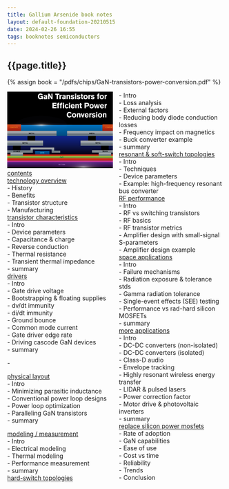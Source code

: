 ```yaml
---
title: Gallium Arsenide book notes
layout: default-foundation-20210515
date: 2024-02-26 16:55
tags: booknotes semiconductors
---
```


<h2>{{page.title}}</h2>

{% assign book = "/pdfs/chips/GaN-transistors-power-conversion.pdf" %}

<div style="columns: 2;">

<div class="card">
	<div class="card-image">
		<a href="{{book}}">
			<img src="/px/chips/gallium-arsenide-book-cover.png"/></a> 
	</div>
</div>

<div class="card">
	<div class="card-divider">
		<a href="{{book}}#page=9">contents</a></div>
</div>

<div class="card">
	<div class="card-divider">
		<a href="{{book}}#page=19">technology overview</a></div>
	<div class="card-section">
		- History<br>
		- Benefits<br>
		- Transistor structure<br>
		- Manufacturing<br>
	</div>
</div>

<div class="card">
	<div class="card-divider">
		<a href="{{book}}#page=37">transistor characteristics</a></div>
	<div class="card-section">
		- Intro<br>
		- Device parameters<br>
		- Capacitance & charge<br>
		- Reverse conduction<br>
		- Thermal resistance<br>
		- Transient thermal impedance<br>
		- summary<br>
	</div>
</div>

<div class="card">
	<div class="card-divider">
		<a href="{{book}}#page=57">drivers</a></div>
	<div class="card-section">
		- Intro<br>
		- Gate drive voltage<br>
		- Bootstrapping & floating supplies<br>
		- dv/dt immunity<br>
		- di/dt immunity<br>
		- Ground bounce<br>
		- Common mode current<br>
		- Gate driver edge rate<br>
		- Driving cascode GaN devices<br>
		- summary<br>
	</div>
</div>

-<div class="card">
	<div class="card-divider">
		<a href="{{book}}#page=73">physical layout</a></div>
	<div class="card-section">
		- Intro<br>
		- Minimizing parasitic inductance<br>
		- Conventional power loop designs<br>
		- Power loop optimization<br>
		- Paralleling GaN transistors<br>
		- summary<br>
	</div>
</div>

<div class="card">
	<div class="card-divider">
		<a href="{{book}}#page=88">modeling / measurement</a></div>
	<div class="card-section">
		- Intro<br>
		- Electrical modeling<br>
		- Thermal modeling<br>
		- Performance measurement<br>
		- summary<br>
	</div>
</div>

<div class="card">
	<div class="card-divider">
		<a href="{{book}}#page=107">hard-switch topologies</a></div>
	<div class="card-section">
		- Intro<br>
		- Loss analysis<br>
		- External factors<br>
		- Reducing body diode conduction losses<br>
		- Frequency impact on magnetics<br>
		- Buck converter example<br>
		- summary<br>
	</div>
</div>

<div class="card">
	<div class="card-divider">
		<a href="{{book}}#page=146">resonant & soft-switch topologies</a></div>
	<div class="card-section">
		- Intro<br>
		- Techniques<br>
		- Device parameters<br>
		- Example: high-frequency resonant bus converter<br>
	</div>
</div>

<div class="card">
	<div class="card-divider">
		<a href="{{book}}#page=168">RF performance</a></div>
	<div class="card-section">
		- Intro<br>
		- RF vs switching transistors<br>
		- RF basics<br>
		- RF transistor metrics<br>
		- Amplifier design with small-signal S-parameters<br>
		- Amplifier design example<br>
	</div>
</div>

<div class="card">
	<div class="card-divider">
		<a href="{{book}}#page=190">space applications</a></div>
	<div class="card-section">
		- Intro<br>
		- Failure mechanisms<br>
		- Radiation exposure & tolerance stds<br>
		- Gamma radiation tolerance<br>
		- Single-event effects (SEE) testing<br>
		- Performance vs rad-hard silicon MOSFETs<br>
		- summary
	</div>
</div>

<div class="card">
	<div class="card-divider">
		<a href="{{book}}#page=197">more applications</a></div>
	<div class="card-section">
		- Intro<br>
		- DC-DC converters (non-isolated)<br>
		- DC-DC converters (isolated)<br>
		- Class-D audio<br>
		- Envelope tracking<br>
		- Highly resonant wireless energy transfer<br>
		- LIDAR & pulsed lasers<br>
		- Power correction factor<br>
		- Motor drive & photovoltaic inverters<br>
		- summary<br>
	</div>
</div>

<div class="card">
	<div class="card-divider">
		<a href="{{book}}#page=250">replace silicon power mosfets</a></div>
	<div class="card-section">
		- Rate of adoption<br>
		- GaN capabilities<br>
		- Ease of use<br>
		- Cost vs time<br>
		- Reliability<br>
		- Trends<br>
		- Conclusion<br>
	</div>
</div>

</div>